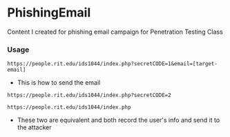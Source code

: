 # PhishingEmail
Content I created for phishing email campaign for Penetration Testing Class

### Usage
```https://people.rit.edu/ids1044/index.php?secretCODE=1&email=[target-email]```
- This is how to send the email

```https://people.rit.edu/ids1044/index.php?secretCODE=2```

```https://people.rit.edu/ids1044/index.php```
- These two are equivalent and both record the user's info and send it to the attacker
